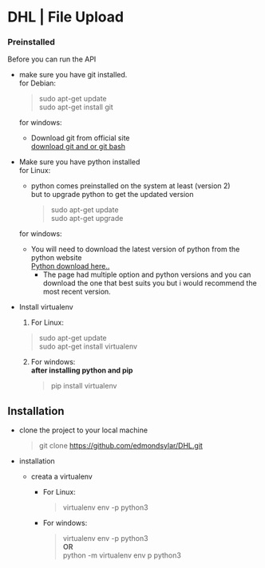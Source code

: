 # DHL | File Upload

### Preinstalled

Before you can run the API  
* make sure you have git installed.  
  for Debian:  
  > sudo apt-get update  
  > sudo apt-get install git  

  for windows:  
  * Download git from official site  
  [download git and or git bash](https://git-scm.com/download/win)  

* Make sure you have python installed  
  for Linux:  
  * python comes preinstalled on the system at least (version 2)  
    but to upgrade python to get the updated version  
    > sudo apt-get update  
    >sudo apt-get upgrade  

  for windows:  
    * You will need to download the latest version of python from the python website  
      [Python download here.. ](https://www.python.org/downloads/)  
      * The page had multiple option and python versions and you can download the one that  best suits you but i would recommend the most recent version.  

* Install virtualenv
  1. For Linux:  
    > sudo apt-get update  
    > sudo apt-get install virtualenv  

  2. For windows:  
    __after installing python and pip__  
     > pip install virtualenv

## Installation  

* clone the project to your local machine  
  > git clone https://github.com/edmondsylar/DHL.git  

* installation  
  * creata a virtualenv  
    * For Linux:  
      > virtualenv env -p python3  

    * For windows:  
      > virtualenv env -p python3  
      **OR**  
      > python -m virtualenv env p python3  

    <!-- _you can use whichever works for you depending on how you installed your virtualenv_ -->
